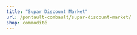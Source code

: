 ```yaml
---
title: "Supar Discount Market"
url: /pontault-combault/supar-discount-market/
shop: commodité
---
```

